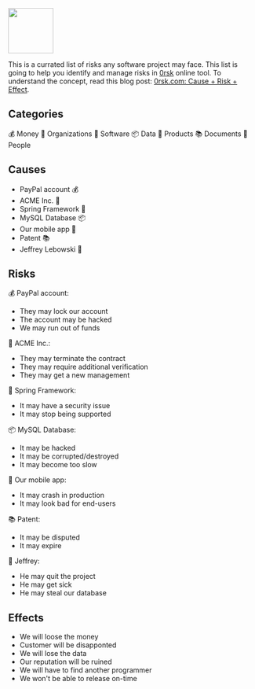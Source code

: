 <img src="https://www.0rsk.com/logo.svg" width="92px" height="92px"/>

This is a currated list of risks any software project may face.
This list is going to help you identify and manage risks
in [0rsk](https://www.0rsk.com) online tool. To understand
the concept, read this blog post:
[0rsk.com: Cause + Risk + Effect](https://www.yegor256.com/2019/05/14/cause-risk-effect.html).

## Categories

💰 Money
🏢 Organizations
💾 Software
📦 Data
🌿 Products
📚 Documents
🤵 People

## Causes

  * PayPal account 💰
  * ACME Inc. 🏢
  * Spring Framework 💾
  * MySQL Database 📦
  * Our mobile app 🌿
  * Patent 📚
  * Jeffrey Lebowski 🤵

## Risks

💰 PayPal account:

  * They may lock our account
  * The account may be hacked
  * We may run out of funds

🏢 ACME Inc.:

  * They may terminate the contract
  * They may require additional verification
  * They may get a new management

💾 Spring Framework:

  * It may have a security issue
  * It may stop being supported

📦 MySQL Database:

  * It may be hacked
  * It may be corrupted/destroyed
  * It may become too slow

🌿 Our mobile app:

  * It may crash in production
  * It may look bad for end-users

📚 Patent:

  * It may be disputed
  * It may expire

🤵 Jeffrey:

  * He may quit the project
  * He may get sick
  * He may steal our database

## Effects

  * We will loose the money
  * Customer will be disapponted
  * We will lose the data
  * Our reputation will be ruined
  * We will have to find another programmer
  * We won't be able to release on-time

